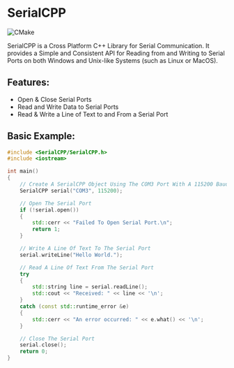 # SerialCPP

![CMake](https://github.com/joeinman/SerialCPP/actions/workflows/cmake.yml/badge.svg)

SerialCPP is a Cross Platform C++ Library for Serial Communication. It provides a Simple and Consistent API for Reading from and Writing to Serial Ports on both Windows and Unix-like Systems (such as Linux or MacOS).

## Features:

- Open & Close Serial Ports
- Read and Write Data to Serial Ports
- Read & Write a Line of Text to and From a Serial Port

## Basic Example:

```cpp
#include <SerialCPP/SerialCPP.h>
#include <iostream>

int main()
{
    // Create A SerialCPP Object Using The COM3 Port With A 115200 Baudrate
    SerialCPP serial("COM3", 115200);

    // Open The Serial Port
    if (!serial.open())
    {
        std::cerr << "Failed To Open Serial Port.\n";
        return 1;
    }

    // Write A Line Of Text To The Serial Port
    serial.writeLine("Hello World.");

    // Read A Line Of Text From The Serial Port
    try
    {
        std::string line = serial.readLine();
        std::cout << "Received: " << line << '\n';
    }
    catch (const std::runtime_error &e)
    {
        std::cerr << "An error occurred: " << e.what() << '\n';
    }

    // Close The Serial Port
    serial.close();
    return 0;
}

```
